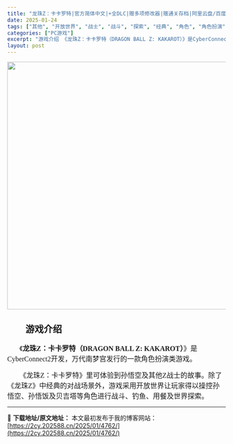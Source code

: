 ```yaml
---
title: "龙珠Z：卡卡罗特|官方简体中文|+全DLC|赠多项修改器|赠通关存档|阿里云盘/百度网盘/天翼云"
date: 2025-01-24
tags: ["其他", "开放世界", "战士", "战斗", "探索", "经典", "角色", "角色扮演"]
categories: ["PC游戏"]
excerpt: "游戏介绍 《龙珠Z：卡卡罗特（DRAGON BALL Z: KAKAROT）》是CyberConnect2开发，万代南梦宫发行的一款角色扮演类游戏。 《龙珠Z：卡卡罗特》里可体验到孙悟空及其他Z战士的故事。除了《龙珠Z》中经典的对战场景外，游戏采用开放世界让玩家得以操控孙悟空、孙悟饭及贝吉塔等角色进&hellip;"
layout: post
---
```


<img class="aligncenter size-full wp-image-4970" src="https://2cy.202588.cn/wp-content/uploads/2025/01/2025012515433143.webp" alt="" width="1280" height="572" />
<h2 style="white-space: normal; text-indent: 2em;">游戏介绍</h2>
<p style="white-space: normal; text-indent: 2em;"><span style="background-color: #ffffff; font-family: 宋体, SimSun; font-size: 16px;">《<strong>龙珠Z：卡卡罗特（DRAGON BALL Z: KAKAROT）</strong>》是CyberConnect2开发，万代南梦宫发行的一款角色扮演类游戏。</span></p>
<p style="white-space: normal; text-indent: 2em;"><span style="background-color: #ffffff; font-family: 宋体, SimSun; font-size: 16px;">《龙珠Z：卡卡罗特》里可体验到孙悟空及其他Z战士的故事。除了《龙珠Z》中经典的对战场景外，游戏采用开放世界让玩家得以操控孙悟空、孙悟饭及贝吉塔等角色进行战斗、钓鱼、用餐及世界探索。
</span></p>
<p style="white-space: normal; text-indent: 2em;"></p>

---
📖 **下载地址/原文地址：** 本文最初发布于我的博客网站：[https://2cy.202588.cn/2025/01/4762/](https://2cy.202588.cn/2025/01/4762/)
